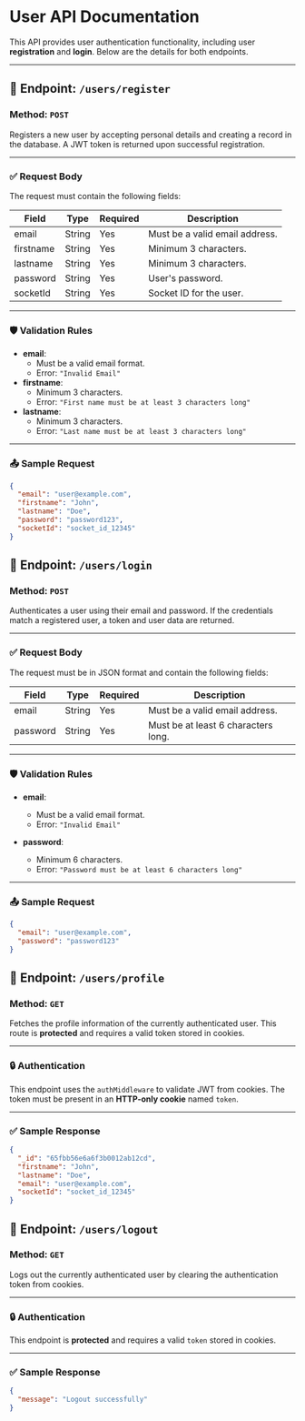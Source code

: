 # User API Documentation

This API provides user authentication functionality, including user **registration** and **login**. Below are the details for both endpoints.

---

## 📌 Endpoint: `/users/register`

### Method: `POST`

Registers a new user by accepting personal details and creating a record in the database. A JWT token is returned upon successful registration.

---

### ✅ Request Body

The request must contain the following fields:

| Field      | Type   | Required | Description                             |
|------------|--------|----------|-----------------------------------------|
| email      | String | Yes      | Must be a valid email address.          |
| firstname  | String | Yes      | Minimum 3 characters.                   |
| lastname   | String | Yes      | Minimum 3 characters.                   |
| password   | String | Yes      | User's password.                        |
| socketId   | String | Yes      | Socket ID for the user.                 |

---

### 🛡️ Validation Rules

- **email**:
  - Must be a valid email format.
  - Error: `"Invalid Email"`
- **firstname**:
  - Minimum 3 characters.
  - Error: `"First name must be at least 3 characters long"`
- **lastname**:
  - Minimum 3 characters.
  - Error: `"Last name must be at least 3 characters long"`

---

### 📤 Sample Request

```json
{
  "email": "user@example.com",
  "firstname": "John",
  "lastname": "Doe",
  "password": "password123",
  "socketId": "socket_id_12345"
}
```
## 📌 Endpoint: `/users/login`

### Method: `POST`

Authenticates a user using their email and password. If the credentials match a registered user, a token and user data are returned.

---

### ✅ Request Body

The request must be in JSON format and contain the following fields:

| Field    | Type   | Required | Description                             |
|----------|--------|----------|-----------------------------------------|
| email    | String | Yes      | Must be a valid email address.          |
| password | String | Yes      | Must be at least 6 characters long.     |

---

### 🛡️ Validation Rules

- **email**:
  - Must be a valid email format.
  - Error: `"Invalid Email"`

- **password**:
  - Minimum 6 characters.
  - Error: `"Password must be at least 6 characters long"`

---

### 📤 Sample Request

```json
{
  "email": "user@example.com",
  "password": "password123"
}
```

## 📌 Endpoint: `/users/profile`

### Method: `GET`

Fetches the profile information of the currently authenticated user. This route is **protected** and requires a valid token stored in cookies.

---

### 🔒 Authentication

This endpoint uses the `authMiddleware` to validate JWT from cookies. The token must be present in an **HTTP-only cookie** named `token`.

---

### ✅ Sample Response

```json
{
  "_id": "65fbb56e6a6f3b0012ab12cd",
  "firstname": "John",
  "lastname": "Doe",
  "email": "user@example.com",
  "socketId": "socket_id_12345"
}
```

## 📌 Endpoint: `/users/logout`

### Method: `GET`

Logs out the currently authenticated user by clearing the authentication token from cookies.

---

### 🔒 Authentication

This endpoint is **protected** and requires a valid `token` stored in cookies.

---

### ✅ Sample Response

```json
{
  "message": "Logout successfully"
}
